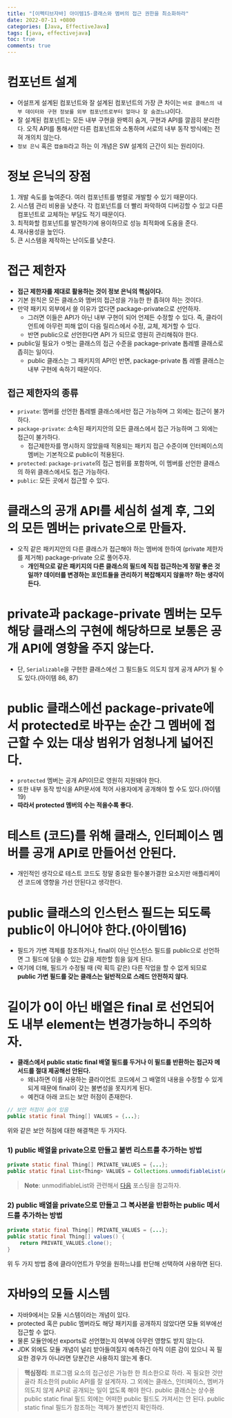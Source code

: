 ```yaml
---
title: "[이펙티브자바] 아이템15-클래스와 멤버의 접근 권한을 최소화하라"
date: 2022-07-11 +0800
categories: [Java, EffectiveJava]
tags: [java, effectivejava]
toc: true
comments: true
---
```


# 컴포넌트 설계
- 어설프게 설계된 컴포넌트와 잘 설계된 컴포넌트의 가장 큰 차이는 `바로 클래스의 내부 데이터와 구현 정보를 외부 컴포넌트로부터 얼마나 잘 숨겼느냐`이다.
- 잘 설계된 컴포넌트는 모든 내부 구현을 완벽히 숨겨, 구현과 API를 깔끔히 분리한다. 오직 API를 통해서만 다른 컴포넌트와 소통하며 서로의 내부 동작 방식에는 전혀 개의치 않는다.
- `정보 은닉` 혹은 `캡슐화`라고 하는 이 개념은 SW 설계의 근간이 되는 원리이다.


# 정보 은닉의 장점
1) 개발 속도를 높여준다. 여러 컴포넌트를 병렬로 개발할 수 있기 때문이다.
2) 시스템 관리 비용을 낮춘다. 각 컴포넌트를 더 빨리 파악하여 디버깅할 수 있고 다른 컴포넌트로 교체하는 부담도 적기 때문이다. 
3) 최적화할 컴포넌트를 발견하기에 용이하므로 성능 최적화에 도움을 준다.
4) 재사용성을 높인다.
5) 큰 시스템을 제작하는 난이도를 낮춘다.

# 접근 제한자
- <b>접근 제한자를 제대로 활용하는 것이 정보 은닉의 핵심이다.</b>
- 기본 원칙은 모든 클래스와 멤버의 접근성을 가능한 한 좁혀야 하는 것이다.
- 만약 패키지 외부에서 쓸 이유가 없다면 package-private으로 선언하자.
  - 그러면 이들은 API가 아닌 내부 구현이 되어 언제든 수정할 수 있다. 즉, 클라이언트에 아무런 피해 없이 다음 릴리스에서 수정, 교체, 제거할 수 있다.
  - 반면 public으로 선언한다면 API 가 되므로 영원히 관리해줘야 한다.
- public일 필요가 ㅇ벗는 클래스의 접근 수준을 package-private 톱레벨 클래스로 좁히는 일이다.
  - public 클래스는 그 패키지의 API인 반면, package-private 톱 레벨 클래스는 내부 구현에 속하기 때문이다.

## 접근 제한자의 종류
- `private`: 멤버를 선언한 톱레벨 클래스에서만 접근 가능하며 그 외에는 접근이 불가하다. 
- `package-private`: 소속된 패키지안의 모든 클래스에서 접근 가능하며 그 외에는 접근이 불가하다.
  - 접근제한자를 명시하지 않았을때 적용되는 패키지 접근 수준이며 인터페이스의 멤버는 기본적으로 public이 적용된다.
- `protected`: `package-private`의 접근 범위를 포함하며, 이 멤버를 선언한 클래스의 하위 클래스에서도 접근 가능하다.
- `public`: 모든 곳에서 접근할 수 있다.

# 클래스의 공개 API를 세심히 설계 후, 그외의 모든 멤버는 private으로 만들자.
- 오직 같은 패키지안의 다른 클래스가 접근해야 하는 멤버에 한하여 (private 제한자를 제거해) package-private 으로 풀어주자.
  - <b>개인적으로 같은 패키지의 다른 클래스의 필드에 직접 접근하는게 정말 좋은 것일까? 데이터를 변경하는 포인트들을 관리하기 복잡해지지 않을까? 하는 생각이 든다.</b>

# private과 package-private 멤버는 모두 해당 클래스의 구현에 해당하므로 보통은 공개 API에 영향을 주지 않는다.
- 단, `Serializable`을 구현한 클래스에선 그 필드들도 의도치 않게 공개 API가 될 수 도 있다.(아이템 86, 87)

# public 클래스에선 package-private에서 protected로 바꾸는 순간 그 멤버에 접근할 수 있는 대상 범위가 엄청나게 넓어진다.
- `protected` 멤버는 공개 API이므로 영원히 지원돼야 한다.
- 또한 내부 동작 방식을 API문서에 적어 사용자에게 공개해야 할 수도 있다.(아이템19)
- <b>따라서 protected 멤버의 수는 적을수록 좋다.</b>

# 테스트 (코드)를 위해 클래스, 인터페이스 멤버를 공개 API로 만들어선 안된다.
- 개인적인 생각으로 테스트 코드도 정말 중요한 필수불가결한 요소지만 애플리케이션 코드에 영향을 가선 안된다고 생각한다.

# public 클래스의 인스턴스 필드는 되도록 public이 아니어야 한다.(아이템16)
- 필드가 가변 객체를 참조하거나, final이 아닌 인스턴스 필드를 public으로 선언하면 그 필드에 담을 수 있는 값을 제한할 힘을 잃게 된다.
- 여기에 더해, 필드가 수정될 때 (락 획득 같은) 다른 작업을 할 수 없게 되므로 <b>public 가변 필드를 갖는 클래스는 일반적으로 스레드 안전하지 않다.</b>

# 길이가 0이 아닌 배열은 final 로 선언되어도 내부 element는 변경가능하니 주의하자.
- <b>클래스에서 public static final 배열 필드를 두거나 이 필드를 반환하는 접근자 메서드를 절대 제공해선 안된다.</b>
  - 왜냐하면 이를 사용하는 클라이언트 코드에서 그 배열의 내용을 수정할 수 있게 되게 때문에 final이 갖는 불변성을 못지키게 된다.
  - 예컨대 아래 코드는 보안 허점이 존재한다.


```java
// 보안 허점이 숨어 있음
public static final Thing[] VALUES = {...};
```

위와 같은 보안 허점에 대한 해결책은 두 가지다.

### 1) public 배열을 private으로 만들고 불변 리스트를 추가하는 방법

```java
private static final Thing[] PRIVATE_VALUES = {...};
public static final List<Thing> VALUES = Collections.unmodifiableList(Arrays.asList(PRIVATE_VALUES));
```

> **Note**: unmodifiableList와 관련해서 [다음](https://jeonyoungho.github.io/posts/unmodifiableList/) 포스팅을 참고하자.

### 2) public 배열을 private으로 만들고 그 복사본을 반환하는 public 메서드를 추가하는 방법 

```java
private static final Thing[] PRIVATE_VALUES = {...};
public static final Thing[] values() {
    return PRIVATE_VALUES.clone();
}
```

위 두 가지 방법 중에 클라이언트가 무엇을 원하느냐를 판단해 선택하여 사용하면 된다.

# 자바9의 모듈 시스템
- 자바9에서는 모듈 시스템이라는 개념이 있다.
- protected 혹은 public 멤버라도 해당 패키지를 공개하지 않았다면 모듈 외부에선 접근할 수 없다.
- 물론 모듈안에선 exports로 선언했는지 여부에 아무런 영향도 받지 않는다.
- JDK 외에도 모듈 개념이 널리 받아들여질지 예측하긴 아직 이른 감이 있으니 꼭 필요한 경우가 아니라면 당분간은 사용하지 않는게 좋다.

> **핵심정리**: 프로그램 요소의 접근성은 가능한 한 최소한으로 하라. 꼭 필요한 것만 골라 최소한의 public API를 잘 설계하자. 그 외에는 클래스, 인터페이스, 멤버가 의도치 않게 API로 공개되는 일이 없도록 해야 한다. public 클래스는 상수용 public static final 필드 외에는 어떠한 public 필드도 가져서는 안 된다. public static final 필드가 참조하는 객체가 불변인지 확인하라.


